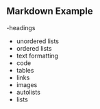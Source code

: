 ## Markdown Example

-headings
- unordered lists
- ordered lists
- text formatting
- code
- tables
- links
- images
- autolists
- lists
